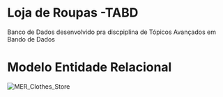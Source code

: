 # Loja de Roupas -TABD

Banco de Dados desenvolvido pra discpiplina de Tópicos Avançados em Bando de Dados


# Modelo Entidade Relacional

![MER_Clothes_Store](https://user-images.githubusercontent.com/56159359/112524987-2ff6d280-8d7f-11eb-8b5e-981fe2b90fa0.jpeg)

